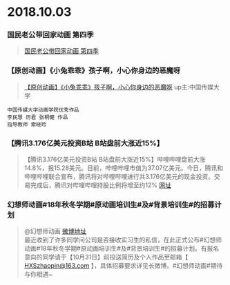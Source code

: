 # 2018.10.03


### 国民老公带回家动画 第四季 

> [国民老公带回家动画 第四季](https://v.qq.com/x/cover/t7g9pxpo29ln1z7/d0027254hny.html)


### 【原创动画】《小兔乖乖》孩子啊，小心你身边的恶魔呀

>[【原创动画】《小兔乖乖》孩子啊，小心你身边的恶魔呀](https://www.bilibili.com/video/av32988475)  up主:中国传媒大学  
```
中国传媒大学动画学院优秀作品 
李民慧 厉君 张桐健 作品 
指导教师 索晓玲
```


### 【腾讯3.176亿美元投资B站 B站盘前大涨近15%】
>【腾讯3.176亿美元投资B站 B站盘前大涨近15%】哔哩哔哩盘前大涨14.8%，报15.28美元。目前，哔哩哔哩市值为37.07亿美元。今日，腾讯和哔哩哔哩联合宣布，腾讯将对哔哩哔哩进行共3.176亿美元的现金投资。交易完成后，腾讯对哔哩哔哩持股比例将增至约12% [网址](https://tech.sina.com.cn/i/2018-10-03/doc-ihkvrhps2603342.shtml)  


### 幻想师动画#18年秋冬学期#原动画培训生#及#背景培训生#的招募计划
>@幻想师动画  [微博地址](https://weibo.com/6616227206/GCdAaumEL)  
>最近收到了许多同学问公司是否接收实习生的私信，在此正式公布#幻想师动画#18年秋冬学期#原动画培训生#及#背景培训生#的招募计划。有报名意向的同学请于【10月31日】前投送简历及个人作品至邮箱【 HXSzhaopin@163.com 】，具体招募要求详见长微博。#幻想师动画#期待与你相遇~ ​​​​

